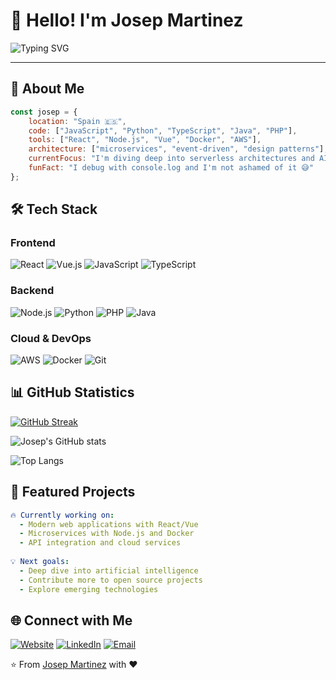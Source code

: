 # 👋 Hello! I'm Josep Martinez
  
  ![Typing SVG](https://readme-typing-svg.herokuapp.com?font=Fira+Code&size=30&duration=3000&pause=1000&color=36BCF7&center=true&vCenter=true&width=600&lines=Full+Stack+Developer;Building+innovative+solutions;Always+learning+something+new)

---

## 🚀 About Me

```javascript
const josep = {
    location: "Spain 🇪🇸",
    code: ["JavaScript", "Python", "TypeScript", "Java", "PHP"],
    tools: ["React", "Node.js", "Vue", "Docker", "AWS"],
    architecture: ["microservices", "event-driven", "design patterns"],
    currentFocus: "I'm diving deep into serverless architectures and AI/ML",
    funFact: "I debug with console.log and I'm not ashamed of it 😅"
};
```

## 🛠️ Tech Stack

### Frontend
![React](https://img.shields.io/badge/-React-61DAFB?style=for-the-badge&logo=react&logoColor=black)
![Vue.js](https://img.shields.io/badge/-Vue.js-4FC08D?style=for-the-badge&logo=vue.js&logoColor=white)
![JavaScript](https://img.shields.io/badge/-JavaScript-F7DF1E?style=for-the-badge&logo=javascript&logoColor=black)
![TypeScript](https://img.shields.io/badge/-TypeScript-3178C6?style=for-the-badge&logo=typescript&logoColor=white)

### Backend
![Node.js](https://img.shields.io/badge/-Node.js-339933?style=for-the-badge&logo=node.js&logoColor=white)
![Python](https://img.shields.io/badge/-Python-3776AB?style=for-the-badge&logo=python&logoColor=white)
![PHP](https://img.shields.io/badge/-PHP-777BB4?style=for-the-badge&logo=php&logoColor=white)
![Java](https://img.shields.io/badge/-Java-007396?style=for-the-badge&logo=java&logoColor=white)

### Cloud & DevOps
![AWS](https://img.shields.io/badge/-AWS-232F3E?style=for-the-badge&logo=amazon-aws&logoColor=white)
![Docker](https://img.shields.io/badge/-Docker-2496ED?style=for-the-badge&logo=docker&logoColor=white)
![Git](https://img.shields.io/badge/-Git-F05032?style=for-the-badge&logo=git&logoColor=white)

## 📊 GitHub Statistics

  
  [![GitHub Streak](https://github-readme-streak-stats.herokuapp.com?user=Josep-Martinez&theme=ocean-dark&hide_border=true)](https://git.io/streak-stats)
  
  
  ![Josep's GitHub stats](https://github-readme-stats.vercel.app/api?username=Josep-Martinez&show_icons=true&theme=ocean_dark&hide_border=true)
  
  ![Top Langs](https://github-readme-stats.vercel.app/api/top-langs/?username=Josep-Martinez&layout=compact&theme=ocean_dark&hide_border=true)
  

## 🎯 Featured Projects

```yaml
🔥 Currently working on:
  - Modern web applications with React/Vue
  - Microservices with Node.js and Docker
  - API integration and cloud services
  
💡 Next goals:
  - Deep dive into artificial intelligence
  - Contribute more to open source projects
  - Explore emerging technologies
```

## 🌐 Connect with Me

  
  [![Website](https://img.shields.io/badge/🌐_Portfolio-josepmartinezboix.com-blue?style=for-the-badge)](https://www.josepmartinezboix.com/)
  [![LinkedIn](https://img.shields.io/badge/-LinkedIn-0077B5?style=for-the-badge&logo=linkedin&logoColor=white)](https://linkedin.com/in/josepmartinezboix)
  [![Email](https://img.shields.io/badge/-Email-D14836?style=for-the-badge&logo=gmail&logoColor=white)](mailto:contact@josepmartinezboix.com)



⭐️ From [Josep Martinez](https://github.com/Josep-Martinez) with ❤️
